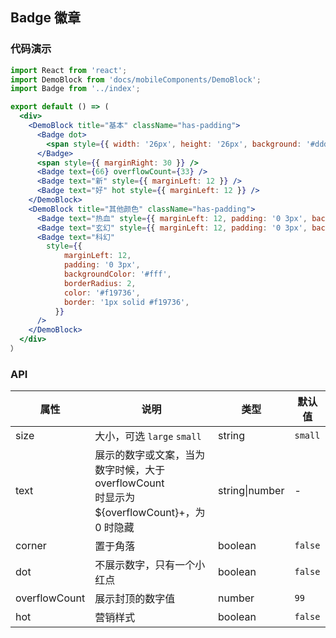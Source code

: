 ## Badge 徽章

### 代码演示

```jsx
import React from 'react';
import DemoBlock from 'docs/mobileComponents/DemoBlock';
import Badge from '../index';

export default () => (
  <div>
    <DemoBlock title="基本" className="has-padding">
      <Badge dot>
        <span style={{ width: '26px', height: '26px', background: '#ddd', display: 'inline-block' }} />
      </Badge>
      <span style={{ marginRight: 30 }} />
      <Badge text={66} overflowCount={33} />
      <Badge text="新" style={{ marginLeft: 12 }} />
      <Badge text="好" hot style={{ marginLeft: 12 }} />
    </DemoBlock>
    <DemoBlock title="其他颜色" className="has-padding">
      <Badge text="热血" style={{ marginLeft: 12, padding: '0 3px', backgroundColor: '#f19736', borderRadius: 2 }} />
      <Badge text="玄幻" style={{ marginLeft: 12, padding: '0 3px', backgroundColor: '#21b68a', borderRadius: 2 }} />
      <Badge text="科幻"
        style={{
            marginLeft: 12,
            padding: '0 3px',
            backgroundColor: '#fff',
            borderRadius: 2,
            color: '#f19736',
            border: '1px solid #f19736',
          }}
      />
    </DemoBlock>
  </div>
）
```

### API

属性 | 说明 | 类型 | 默认值
----|-----|------|------
size | 大小，可选 `large` `small` | string | `small`
text | 展示的数字或文案，当为数字时候，大于 overflowCount <br/> 时显示为 ${overflowCount}+，为 0 时隐藏 | string\|number | -
corner | 置于角落 | boolean | `false`
dot | 不展示数字，只有一个小红点 | boolean | `false`
overflowCount | 展示封顶的数字值 | number | `99`
hot | 营销样式 | boolean | `false`
